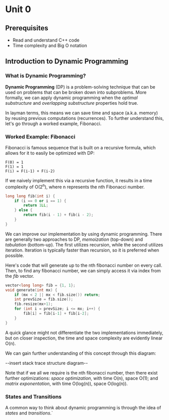 # Unit 0
## Prerequisites
- Read and understand C++ code
- Time complexity and Big O notation

## Introduction to Dynamic Programming
### What is Dynamic Programming?
**Dynamic Programming** (DP) is a problem-solving technique that can be used on problems that can be broken down into subproblems. More formally, we can apply dynamic programming when the *optimal substructure* and *overlapping substructure* properties hold true.

In layman terms, this means we can save time and space (a.k.a. memory) by reusing previous computations (recurrences). To further understand this, let's go through a worked example, Fibonacci.

### Worked Example: Fibonacci
Fibonacci is famous sequence that is built on a recursive formula, which allows for it to easily be optimized with DP:
```
F(0) = 1
F(1) = 1
F(i) = F(i-1) + F(i-2)
```

If we naively implement this via a recursive function, it results in a time complexity of O(2<sup>n</sup>), where n represents the nth Fibonacci number.
```c++
long long fib(int i) {
    if (i == 0 or i == 1) {
        return 1LL;
    } else {
        return fib(i - 1) + fib(i - 2);
    }
}
```

We can improve our implementation by using dynamic programming. There are generally two approaches to DP, *memoization* (top-down) and *tabulation* (bottom-up). The first utilizes recursion, while the second utilizes iteration. Iteration is typically faster than recursion, so it is preferred when possible.

Here's code that will generate up to the nth fibonacci number on every call. Then, to find any fibonacci number, we can simply access it via index from the *fib* vector.

```c++
vector<long long> fib = {1, 1};
void generate(int mx) {
    if (mx < 2 || mx < fib.size()) return;
    int prevSize = fib.size();
    fib.resize(mx+1);
    for (int i = prevSize; i <= mx; i++) {
        fib[i] = fib[i-1] + fib[i-2];
    }
}
```


A quick glance might not differentiate the two implementations immediately, but on closer inspection, the time and space complexity are evidently linear O(n).

We can gain further understanding of this concept through this diagram:

--insert stack trace structure diagram--

Note that if we all we require is the nth fibonacci number, then there exist further optimizations: *space optimization*, with time O(n), space O(1); and *matrix exponentation*, with time O(log(n)), space O(log(n)).

### States and Transitions
A common way to think about dynamic programming is through the idea of *states* and *transitions*.`
